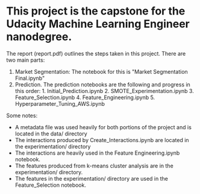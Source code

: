 # This project is the capstone for the Udacity Machine Learning Engineer nanodegree.

The report (report.pdf) outlines the steps taken in this project. There are two main parts:
  1. Market Segmentation: The notebook for this is "Market Segmentation Final.ipynb"
  2. Prediction. The prediction notebooks are the following and progress in this order:
    1. Initial_Prediction.ipynb
    2. SMOTE_Experimentation.ipynb
    3. Feature_Selection.ipynb
    4. Feature_Engineering.ipynb
    5. Hyperparameter_Tuning_AWS.ipynb

Some notes:

 * A metadata file was used heavily for both portions of the project and is located in the data/ directory
 * The interactions produced by Create_Interactions.ipynb are located in the experimentation/ directory
 * The interactions are heavily used in the Feature Engineering.ipynb notebook.
 * The features produced from k-means cluster analysis are in the experimentation/ directory.
 * The features in the experimentation/ directory are used in the Feature_Selection notebook.


